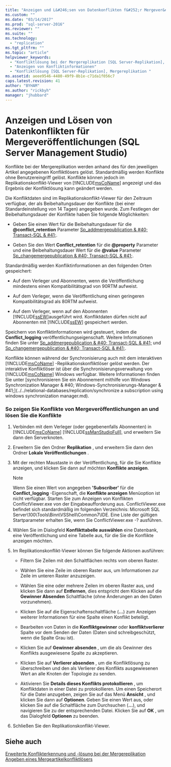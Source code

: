 ```yaml
---
title: "Anzeigen und L&#246;sen von Datenkonflikten f&#252;r Mergever&#246;ffentlichungen (SQL Server Management Studio) | Microsoft Docs"
ms.custom: ""
ms.date: "03/14/2017"
ms.prod: "sql-server-2016"
ms.reviewer: ""
ms.suite: ""
ms.technology: 
  - "replication"
ms.tgt_pltfrm: ""
ms.topic: "article"
helpviewer_keywords: 
  - "Konfliktlösung bei der Mergereplikation [SQL Server-Replikation], Anzeigen von Konflikten"
  - "Anzeigen von Konfliktinformationen"
  - "Konfliktlösung [SQL Server-Replikation], Mergereplikation "
ms.assetid: aeee9546-4480-49f9-8b1e-c71da1f056c7
caps.latest.revision: 41
author: "BYHAM"
ms.author: "rickbyh"
manager: "jhubbard"
---
```

# Anzeigen und L&#246;sen von Datenkonflikten f&#252;r Mergever&#246;ffentlichungen (SQL Server Management Studio)
  Konflikte bei der Mergereplikation werden anhand des für den jeweiligen Artikel angegebenen Konfliktlösers gelöst. Standardmäßig werden Konflikte ohne Benutzereingriff gelöst. Konflikte können jedoch im Replikationskonflikt-Viewer von [!INCLUDE[msCoName](../../includes/msconame-md.md)] angezeigt und das Ergebnis der Konfliktlösung kann geändert werden.  
  
 Die Konfliktdaten sind im Replikationskonflikt-Viewer für den Zeitraum verfügbar, der als Beibehaltungsdauer der Konflikte (bei einer Standardeinstellung von 14 Tagen) angegeben wurde. Zum Festlegen der Beibehaltungsdauer der Konflikte haben Sie folgende Möglichkeiten:  
  
-   Geben Sie einen Wert für die Beibehaltungsdauer für die **@conflict_retention** Parameter [Sp_addmergepublication & #40; Transact-SQL & #41;](../../relational-databases/system-stored-procedures/sp-addmergepublication-transact-sql.md).  
  
-   Geben Sie den Wert **Conflict_retention** für die **@property** Parameter und eine Beibehaltungsdauer Wert für die **@value** Parameter [Sp_changemergepublication & #40; Transact-SQL & #41;](../../relational-databases/system-stored-procedures/sp-changemergepublication-transact-sql.md).  
  
 Standardmäßig werden Konfliktinformationen an den folgenden Orten gespeichert:  
  
-   Auf dem Verleger und Abonnenten, wenn die Veröffentlichung mindestens einen Kompatibilitätsgrad von 90RTM aufweist.  
  
-   Auf dem Verleger, wenn die Veröffentlichung einen geringeren Kompatibilitätsgrad als 80RTM aufweist.  
  
-   Auf dem Verleger, wenn auf den Abonnenten [!INCLUDE[ssEW](../../includes/ssew-md.md)]ausgeführt wird. Konfliktdaten dürfen nicht auf Abonnenten mit [!INCLUDE[ssEW](../../includes/ssew-md.md)] gespeichert werden.  
  
 Speichern von Konfliktinformationen wird gesteuert, indem die **Conflict_logging** veröffentlichungseigenschaft. Weitere Informationen finden Sie unter [Sp_addmergepublication & #40; Transact-SQL & #41;](../../relational-databases/system-stored-procedures/sp-addmergepublication-transact-sql.md) und [Sp_changemergepublication & #40; Transact-SQL & #41;](../../relational-databases/system-stored-procedures/sp-changemergepublication-transact-sql.md).  
  
 Konflikte können während der Synchronisierung auch mit dem interaktiven [!INCLUDE[msCoName](../../includes/msconame-md.md)] -Replikationskonfliktlöser gelöst werden. Der interaktive Konfliktlöser ist über die Synchronisierungsverwaltung von [!INCLUDE[msCoName](../../includes/msconame-md.md)] Windows verfügbar. Weitere Informationen finden Sie unter [synchronisieren Sie ein Abonnement mithilfe von Windows Synchronization Manager & #40; Windows-Synchronisierungs-Manager & #41;](../../relational-databases/replication/synchronize a subscription using windows synchronization manager.md).  
  
### So zeigen Sie Konflikte von Mergeveröffentlichungen an und lösen Sie die Konflikte  
  
1.  Verbinden mit dem Verleger (oder gegebenenfalls Abonnenten) in [!INCLUDE[msCoName](../../includes/msconame-md.md)] [!INCLUDE[ssManStudioFull](../../includes/ssmanstudiofull-md.md)], und erweitern Sie dann den Serverknoten.  
  
2.  Erweitern Sie den Ordner **Replikation** , und erweitern Sie dann den Ordner **Lokale Veröffentlichungen** .  
  
3.  Mit der rechten Maustaste in der Veröffentlichung, für die Sie Konflikte anzeigen, und klicken Sie dann auf möchten **Konflikte anzeigen**.  
  
    > [!NOTE]  
    >  Wenn Sie einen Wert von angegeben **'Subscriber'** für die **Conflict_logging** -Eigenschaft, die **Konflikte anzeigen** Menüoption ist nicht verfügbar. Starten Sie zum Anzeigen von Konflikten ConflictViewer.exe von der Eingabeaufforderung aus. ConflictViewer.exe befindet sich standardmäßig im folgenden Verzeichnis: Microsoft SQL Server\100\Tools\Binn\VSShell\Common7\IDE. Eine Liste der gültigen Startparameter erhalten Sie, wenn Sie ConflictViewer.exe -? ausführen.  
  
4.  Wählen Sie im Dialogfeld **Konflikttabelle auswählen** eine Datenbank, eine Veröffentlichung und eine Tabelle aus, für die Sie die Konflikte anzeigen möchten.  
  
5.  Im Replikationskonflikt-Viewer können Sie folgende Aktionen ausführen:  
  
    -   Filtern Sie Zeilen mit den Schaltflächen rechts vom oberen Raster.  
  
    -   Wählen Sie eine Zeile im oberen Raster aus, um Informationen zur Zeile im unteren Raster anzuzeigen.  
  
    -   Wählen Sie eine oder mehrere Zeilen im oberen Raster aus, und klicken Sie dann auf **Entfernen**, dies entspricht dem Klicken auf die **Gewinner Absenden** Schaltfläche (ohne Änderungen an den Daten vorzunehmen).  
  
    -   Klicken Sie auf die Eigenschaftenschaltfläche (**...**) zum Anzeigen weiterer Informationen für eine Spalte einen Konflikt beteiligt.  
  
    -   Bearbeiten von Daten in die **Konfliktgewinner** oder **konfliktverlierer** Spalte vor dem Senden der Daten (Daten sind schreibgeschützt, wenn die Spalte Grau ist).  
  
    -   Klicken Sie auf **Gewinner absenden** , um die als Gewinner des Konflikts ausgewiesene Spalte zu akzeptieren.  
  
    -   Klicken Sie auf **Verlierer absenden** , um die Konfliktlösung zu überschreiben und den als Verlierer des Konflikts ausgewiesenen Wert an alle Knoten der Topologie zu senden.  
  
    -   Aktivieren Sie **Details dieses Konflikts protokollieren** , um Konfliktdaten in einer Datei zu protokollieren. Um einen Speicherort für die Datei anzugeben, zeigen Sie auf das Menü **Ansicht** , und klicken Sie dann auf **Optionen**. Geben Sie einen Wert aus, oder klicken Sie auf die Schaltfläche zum Durchsuchen (**...**), und navigieren Sie zu der entsprechenden Datei. Klicken Sie auf **OK** , um das Dialogfeld **Optionen** zu beenden.  
  
6.  Schließen Sie den Replikationskonflikt-Viewer.  
  
## Siehe auch  
 [Erweiterte Konflikterkennung und -lösung bei der Mergereplikation](../../relational-databases/replication/merge/advanced-merge-replication-conflict-detection-and-resolution.md)   
 [Angeben eines Mergeartikelkonfliktlösers](../../relational-databases/replication/publish/specify-a-merge-article-resolver.md)  
  
  
